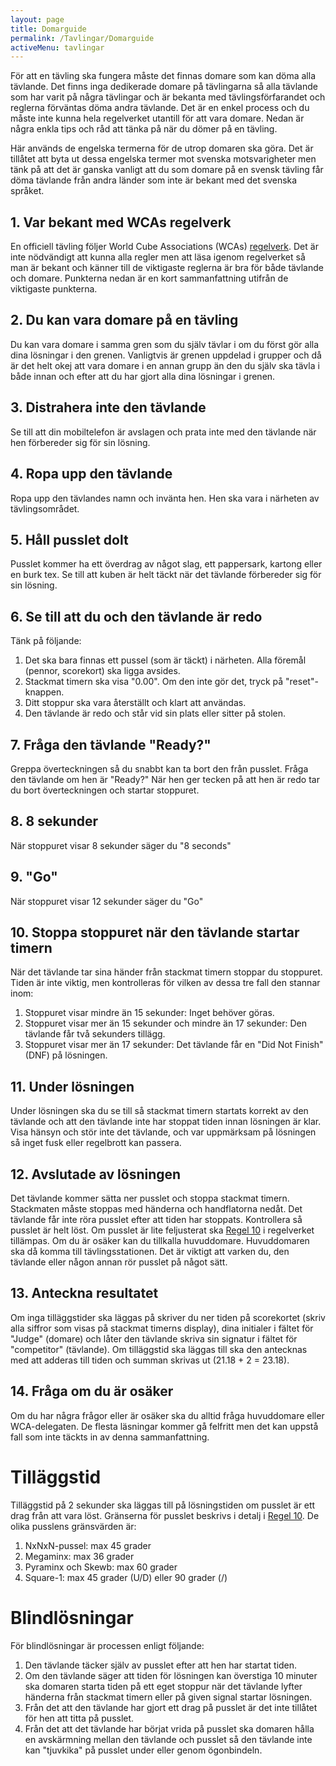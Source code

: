 ```yaml
---
layout: page
title: Domarguide
permalink: /Tavlingar/Domarguide
activeMenu: tavlingar
---
```


För att en tävling ska fungera måste det finnas domare som kan döma alla tävlande. Det finns inga dedikerade domare på tävlingarna så alla tävlande som har varit på några tävlingar och är bekanta med tävlingsförfarandet och reglerna förväntas döma andra tävlande. Det är en enkel process och du måste inte kunna hela regelverket utantill för att vara domare. Nedan är några enkla tips och råd att tänka på när du dömer på en tävling. 

Här används de engelska termerna för de utrop domaren ska göra. Det är tillåtet att byta ut dessa engelska termer mot svenska motsvarigheter men tänk på att det är ganska vanligt att du som domare på en svensk tävling får döma tävlande från andra länder som inte är bekant med det svenska språket. 

## 1. Var bekant med WCAs regelverk
En officiell tävling följer World Cube Associations (WCAs) [regelverk](https://www.worldcubeassociation.org/regulations/). Det är inte nödvändigt att kunna alla regler men att läsa igenom regelverket så man är bekant och känner till de viktigaste reglerna är bra för både tävlande och domare. Punkterna nedan är en kort sammanfattning utifrån de viktigaste punkterna. 

## 2. Du kan vara domare på en tävling
Du kan vara domare i samma gren som du själv tävlar i om du först gör alla dina lösningar i den grenen. Vanligtvis är grenen uppdelad i grupper och då är det helt okej att vara domare i en annan grupp än den du själv ska tävla i både innan och efter att du har gjort alla dina lösningar i grenen. 

## 3. Distrahera inte den tävlande
Se till att din mobiltelefon är avslagen och prata inte med den tävlande när hen förbereder sig för sin lösning. 

## 4. Ropa upp den tävlande
Ropa upp den tävlandes namn och invänta hen. Hen ska vara i närheten av tävlingsområdet. 

## 5. Håll pusslet dolt
Pusslet kommer ha ett överdrag av något slag, ett pappersark, kartong eller en burk tex. Se till att kuben är helt täckt när det tävlande förbereder sig för sin lösning. 

## 6. Se till att du och den tävlande är redo
Tänk på följande: 

1. Det ska bara finnas ett pussel (som är täckt) i närheten. Alla föremål (pennor, scorekort) ska ligga avsides. 
2. Stackmat timern ska visa "0.00". Om den inte gör det, tryck på "reset"-knappen. 
3. Ditt stoppur ska vara återställt och klart att användas. 
4. Den tävlande är redo och står vid sin plats eller sitter på stolen. 

## 7. Fråga den tävlande "Ready?"
Greppa överteckningen så du snabbt kan ta bort den från pusslet. Fråga den tävlande om hen är "Ready?" När hen ger tecken på att hen är redo tar du bort överteckningen och startar stoppuret. 

## 8. 8 sekunder
När stoppuret visar 8 sekunder säger du "8 seconds"

## 9. "Go"
När stoppuret visar 12 sekunder säger du "Go"

## 10. Stoppa stoppuret när den tävlande startar timern
När det tävlande tar sina händer från stackmat timern stoppar du stoppuret. Tiden är inte viktig, men kontrolleras för vilken av dessa tre fall den stannar inom: 

1. Stoppuret visar mindre än 15 sekunder: Inget behöver göras. 
2. Stoppuret visar mer än 15 sekunder och mindre än 17 sekunder: Den tävlande får två sekunders tillägg. 
3. Stoppuret visar mer än 17 sekunder: Det tävlande får en "Did Not Finish" (DNF) på lösningen.  
 
## 11. Under lösningen
Under lösningen ska du se till så stackmat timern startats korrekt av den tävlande och att den tävlande inte har stoppat tiden innan lösningen är klar. Visa hänsyn och stör inte det tävlande, och var uppmärksam på lösningen så inget fusk eller regelbrott kan passera. 

## 12. Avslutade av lösningen
Det tävlande kommer sätta ner pusslet och stoppa stackmat timern. Stackmaten måste stoppas med händerna och handflatorna nedåt. Det tävlande får inte röra pusslet efter att tiden har stoppats. Kontrollera så pusslet är helt löst. Om pusslet är lite feljusterat ska [Regel 10](https://www.worldcubeassociation.org/regulations/#article-10-solved-state) i regelverket tillämpas. Om du är osäker kan du tillkalla huvuddomare. Huvuddomaren ska då komma till tävlingsstationen. Det är viktigt att varken du, den tävlande eller någon annan rör pusslet på något sätt. 

## 13. Anteckna resultatet
Om inga tilläggstider ska läggas på skriver du ner tiden på scorekortet (skriv alla siffror som visas på stackmat timerns display), dina initialer i fältet för "Judge" (domare) och låter den tävlande skriva sin signatur i fältet för "competitor" (tävlande). Om tilläggstid ska läggas till ska den antecknas med att adderas till tiden och summan skrivas ut (21.18 + 2 = 23.18). 

## 14. Fråga om du är osäker
Om du har några frågor eller är osäker ska du alltid fråga huvuddomare eller WCA-delegaten. De flesta läsningar kommer gå felfritt men det kan uppstå fall som inte täckts in av denna sammanfattning. 

# Tilläggstid
Tilläggstid på 2 sekunder ska läggas till på lösningstiden om pusslet är ett drag från att vara löst. Gränserna för pusslet beskrivs i detalj i [Regel 10](https://www.worldcubeassociation.org/regulations/#article-10-solved-state). De olika pusslens gränsvärden är: 

1. NxNxN-pussel: max 45 grader
2. Megaminx: max 36 grader
3. Pyraminx och Skewb: max 60 grader
4. Square-1: max 45 grader (U/D) eller 90 grader (/)

# Blindlösningar
För blindlösningar är processen enligt följande: 

1. Den tävlande täcker själv av pusslet efter att hen har startat tiden. 
2. Om den tävlande säger att tiden för lösningen kan överstiga 10 minuter ska domaren starta tiden på ett eget stoppur när det tävlande lyfter händerna från stackmat timern eller på given signal startar lösningen. 
3. Från det att den tävlande har gjort ett drag på pusslet är det inte tillåtet för hen att titta på pusslet. 
4. Från det att det tävlande har börjat vrida på pusslet ska domaren hålla en avskärmning mellan den tävlande och pusslet så den tävlande inte kan "tjuvkika" på pusslet under eller genom ögonbindeln. 